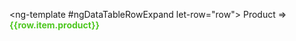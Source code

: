   <ng-template #ngDataTableRowExpand let-row="row">
    <span>Product => <b style="color: #4dc71f">{{row.item.product}}</b></span>
  </ng-template>

